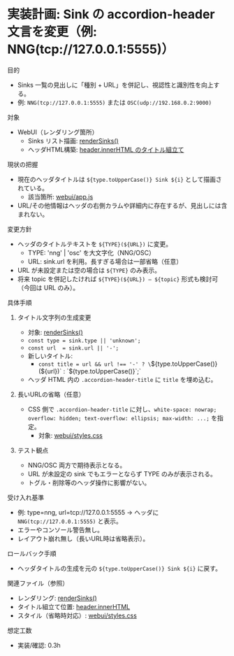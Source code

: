 # 実装計画: Sink の accordion-header 文言を変更（例: NNG(tcp://127.0.0.1:5555)）

目的
- Sinks 一覧の見出しに「種別 + URL」を併記し、視認性と識別性を向上する。
- 例: `NNG(tcp://127.0.0.1:5555)` または `OSC(udp://192.168.0.2:9000)`

対象
- WebUI（レンダリング箇所）
  - Sinks リスト描画: [renderSinks()](webui/app.js:3004)
  - ヘッダHTML構築: [header.innerHTML のタイトル組立て](webui/app.js:3042)

現状の把握
- 現在のヘッダタイトルは `${type.toUpperCase()} Sink ${i}` として描画されている。
  - 該当箇所: [webui/app.js](webui/app.js:3042)
- URL/その他情報はヘッダの右側カラムや詳細内に存在するが、見出しには含まれない。

変更方針
- ヘッダのタイトルテキストを `${TYPE}(${URL})` に変更。
  - TYPE: 'nng' | 'osc' を大文字化（NNG/OSC）
  - URL: sink.url を利用。長すぎる場合は一部省略（任意）
- URL が未設定または空の場合は `${TYPE}` のみ表示。
- 将来 topic を併記したければ `${TYPE}(${URL}) — ${topic}` 形式も検討可（今回は URL のみ）。

具体手順
1) タイトル文字列の生成変更
   - 対象: [renderSinks()](webui/app.js:3024)
   - `const type = sink.type || 'unknown';`
   - `const url  = sink.url || '-';`
   - 新しいタイトル:
     - `const title = url && url !== '-' ? \`\${type.toUpperCase()}(\${url})\` : \`\${type.toUpperCase()}\`;`
   - ヘッダ HTML 内の `.accordion-header-title` に `title` を埋め込む。

2) 長いURLの省略（任意）
   - CSS 側で `.accordion-header-title` に対し、`white-space: nowrap; overflow: hidden; text-overflow: ellipsis; max-width: ...;` を指定。
     - 対象: [webui/styles.css](webui/styles.css)

3) テスト観点
   - NNG/OSC 両方で期待表示となる。
   - URL が未設定の sink でもエラーとならず TYPE のみが表示される。
   - トグル・削除等のヘッダ操作に影響がない。

受け入れ基準
- 例: type=nng, url=tcp://127.0.0.1:5555 → ヘッダに `NNG(tcp://127.0.0.1:5555)` と表示。
- エラーやコンソール警告無し。
- レイアウト崩れ無し（長いURL時は省略表示）。

ロールバック手順
- ヘッダタイトルの生成を元の `${type.toUpperCase()} Sink ${i}` に戻す。

関連ファイル（参照）
- レンダリング: [renderSinks()](webui/app.js:3004)
- タイトル組立て位置: [header.innerHTML](webui/app.js:3042)
- スタイル（省略時対応）: [webui/styles.css](webui/styles.css)

想定工数
- 実装/確認: 0.3h